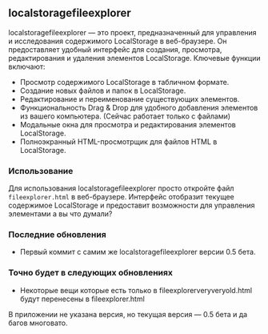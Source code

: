 ## localstoragefileexplorer

localstoragefileexplorer — это проект, предназначенный для управления и исследования содержимого LocalStorage в веб-браузере. Он предоставляет удобный интерфейс для создания, просмотра, редактирования и удаления элементов LocalStorage. Ключевые функции включают:
- Просмотр содержимого LocalStorage в табличном формате.
- Создание новых файлов и папок в LocalStorage.
- Редактирование и переименование существующих элементов.
- Функциональность Drag & Drop для удобного добавления элементов из вашего компьютера. (Сейчас работает только с файлами)
- Модальные окна для просмотра и редактирования элементов LocalStorage.
- Полноэкранный HTML-просмотрщик для файлов HTML в LocalStorage.

### Использование
Для использования localstoragefileexplorer просто откройте файл `fileexplorer.html` в веб-браузере. Интерфейс отобразит текущее содержимое LocalStorage и предоставит возможности для управления элементами а вы что думали?

### Последние обновления
- Первый коммит с самим же localstoragefileexplorer версии 0.5 бета.

### Точно будет в следующих обновлениях
- Некоторые вещи которые есть только в fileexplorerveryveryold.html будут перенесены в fileexplorer.html

В приложении не указана версия, но текущая версия — 0.5 бета и да багов многовато.

